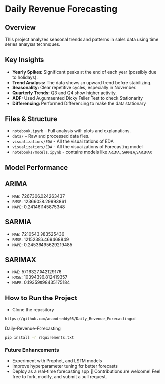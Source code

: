 # Daily Revenue Forecasting

## Overview

This project analyzes seasonal trends and patterns in sales data using time series analysis techniques.

## Key Insights

- **Yearly Spikes:** Significant peaks at the end of each year (possibly due to holidays).
- **Trend Analysis:** The data shows an upward trend before stabilizing.
- **Seasonality:** Clear repetitive cycles, especially in November.
- **Quarterly Trends:** Q3 and Q4 show higher activity.
- **ADF:** Used Augumaented Dicky Fuller Test to check Stationarity
- **Differencing:** Performed Differencing to make the data stationary

## Files & Structure

- `notebook.ipynb` – Full analysis with plots and explanations.
- `data/` – Raw and processed data files.
- `visualizations/EDA` - All the visualizations of EDA
- `visualizations/EDA` - All the visualizations of Forecasting model
- `notebooks/models.ipynb` - contains models like `ARIMA`, `SARMIA`,`SARIMAX`

## Model Performance

## ARIMA

- `MAE`: 7267306.024263437
- `RMSE`: 12366038.29993861
- `MAPE`: 0.241461145875348

## SARMIA

- `MAE`: 7210543.983525436
- `RMSE`: 12152386.469468849
- `MAPE`: 0.24536495629219485

## SARIMAX

- `MAE`: 5716327.042129176
- `RMSE`: 10394396.812419357
- `MAPE`: 0.19359098435175184

## How to Run the Project

- Clone the repository

```bash
https://github.com/anandreddy05/Daily_Revenue_Forecastingcd 
```

Daily-Revenue-Forecasting

```bash
pip install -r requirements.txt
```

### Future Enhancements

- Experiment with Prophet, and LSTM models
- Improve hyperparameter tuning for better forecasts
- Deploy as a real-time forecasting app
📢 Contributions are welcome! Feel free to fork, modify, and submit a pull request.
